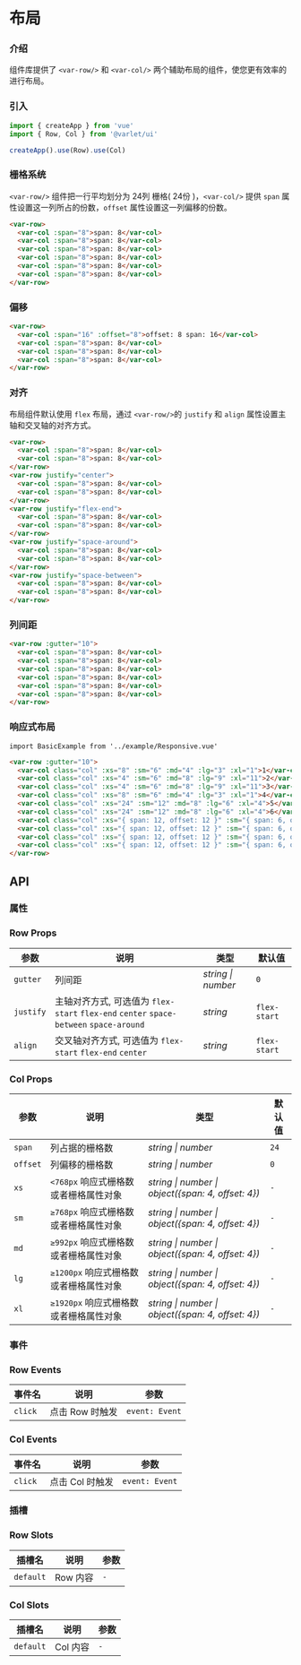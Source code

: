# 布局

### 介绍

组件库提供了 `<var-row/>` 和 `<var-col/>` 两个辅助布局的组件，使您更有效率的进行布局。

### 引入

```js
import { createApp } from 'vue'
import { Row, Col } from '@varlet/ui'

createApp().use(Row).use(Col)
```

### 栅格系统

`<var-row/>` 组件把一行平均划分为 24列 栅格( 24份 )，`<var-col/>` 提供 `span` 属性设置这一列所占的份数，`offset` 属性设置这一列偏移的份数。

```html
<var-row>
  <var-col :span="8">span: 8</var-col>
  <var-col :span="8">span: 8</var-col>
  <var-col :span="8">span: 8</var-col>
  <var-col :span="8">span: 8</var-col>
  <var-col :span="8">span: 8</var-col>
  <var-col :span="8">span: 8</var-col>
</var-row>
```

### 偏移

```html
<var-row>
  <var-col :span="16" :offset="8">offset: 8 span: 16</var-col>
  <var-col :span="8">span: 8</var-col>
  <var-col :span="8">span: 8</var-col>
  <var-col :span="8">span: 8</var-col>
</var-row>
```

### 对齐

布局组件默认使用 `flex` 布局，通过  `<var-row/>`的 `justify` 和 `align` 属性设置主轴和交叉轴的对齐方式。

```html
<var-row>
  <var-col :span="8">span: 8</var-col>
  <var-col :span="8">span: 8</var-col>
</var-row>
<var-row justify="center">
  <var-col :span="8">span: 8</var-col>
  <var-col :span="8">span: 8</var-col>
</var-row>
<var-row justify="flex-end">
  <var-col :span="8">span: 8</var-col>
  <var-col :span="8">span: 8</var-col>
</var-row>
<var-row justify="space-around">
  <var-col :span="8">span: 8</var-col>
  <var-col :span="8">span: 8</var-col>
</var-row>
<var-row justify="space-between">
  <var-col :span="8">span: 8</var-col>
  <var-col :span="8">span: 8</var-col>
</var-row>
```

### 列间距

```html
<var-row :gutter="10">
  <var-col :span="8">span: 8</var-col>
  <var-col :span="8">span: 8</var-col>
  <var-col :span="8">span: 8</var-col>
  <var-col :span="8">span: 8</var-col>
  <var-col :span="8">span: 8</var-col>
  <var-col :span="8">span: 8</var-col>
</var-row>
```

### 响应式布局

```vue
import BasicExample from '../example/Responsive.vue'
```

```html
<var-row :gutter="10">
  <var-col class="col" :xs="8" :sm="6" :md="4" :lg="3" :xl="1">1</var-col>
  <var-col class="col" :xs="4" :sm="6" :md="8" :lg="9" :xl="11">2</var-col>
  <var-col class="col" :xs="4" :sm="6" :md="8" :lg="9" :xl="11">3</var-col>
  <var-col class="col" :xs="8" :sm="6" :md="4" :lg="3" :xl="1">4</var-col>
  <var-col class="col" :xs="24" :sm="12" :md="8" :lg="6" :xl="4">5</var-col>
  <var-col class="col" :xs="24" :sm="12" :md="8" :lg="6" :xl="4">6</var-col>
  <var-col class="col" :xs="{ span: 12, offset: 12 }" :sm="{ span: 6, offset: 6 }" :md="{ span: 4, offset: 4 }" :lg="{ span: 3, offset: 3 }" :xl="{ span: 2, offset: 2 }">7</var-col>
  <var-col class="col" :xs="{ span: 12, offset: 12 }" :sm="{ span: 6, offset: 6 }" :md="{ span: 4, offset: 4 }" :lg="{ span: 3, offset: 3 }" :xl="{ span: 2, offset: 2 }">8</var-col>
  <var-col class="col" :xs="{ span: 12, offset: 12 }" :sm="{ span: 6, offset: 6 }" :md="{ span: 4, offset: 4 }" :lg="{ span: 3, offset: 3 }" :xl="{ span: 2, offset: 2 }">9</var-col>
  <var-col class="col" :xs="{ span: 12, offset: 12 }" :sm="{ span: 6, offset: 6 }" :md="{ span: 4, offset: 4 }" :lg="{ span: 3, offset: 3 }" :xl="{ span: 2, offset: 2 }">10</var-col>
</var-row>
```

## API

### 属性

### Row Props

| 参数 | 说明 | 类型 | 默认值 |
| --- | --- | --- | --- |
| `gutter` | 列间距 | _string \| number_ | `0` |
| `justify` | 主轴对齐方式, 可选值为 `flex-start` `flex-end` `center` `space-between` `space-around` | _string_ | `flex-start` |
| `align` | 交叉轴对齐方式, 可选值为 `flex-start` `flex-end` `center` | _string_ | `flex-start` |

### Col Props
| 参数       | 说明 | 类型 | 默认值     |
|----------| --- | --- |---------|
| `span`   | 列占据的栅格数 | _string \| number_ | `24` |
| `offset` | 列偏移的栅格数 | _string \| number_ | `0` |
| `xs`     | `<768px` 响应式栅格数或者栅格属性对象 | _string \| number \| object({span: 4, offset: 4})_ | `-` |
| `sm`     | `≥768px` 响应式栅格数或者栅格属性对象 | _string \| number \| object({span: 4, offset: 4})_ | `-` |
| `md`     | `≥992px` 响应式栅格数或者栅格属性对象 | _string \| number \| object({span: 4, offset: 4})_ | `-` |
| `lg`     | `≥1200px` 响应式栅格数或者栅格属性对象 | _string \| number \| object({span: 4, offset: 4})_ | `-` |
| `xl`     | `≥1920px` 响应式栅格数或者栅格属性对象 | _string \| number \| object({span: 4, offset: 4})_ | `-` |

### 事件

### Row Events

| 事件名 | 说明 | 参数 |
| --- | --- | --- |
| `click` | 点击 Row 时触发 | `event: Event` |

### Col Events

| 事件名 | 说明 | 参数 |
| --- | --- | --- |
| `click` | 点击 Col 时触发 | `event: Event` |

### 插槽

### Row Slots

| 插槽名 | 说明 | 参数 |
| --- | --- | --- |
| `default` | Row 内容 | `-` |

### Col Slots

| 插槽名 | 说明 | 参数 |
| --- | --- | --- |
| `default` | Col 内容 | `-` |
